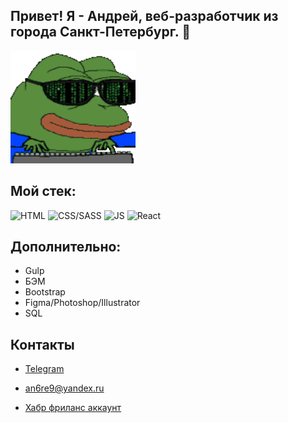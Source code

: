 
## Привет! Я - Андрей, веб-разработчик из города Санкт-Петербург. 👋


<img  width="200" height="180" src="https://raw.githubusercontent.com/an6re9/an6re9/5ddffc672c6a1ddb8900c033a4c4dfe90c511ad6/soulja-boy-pepe.gif">


## Мой стек: ##

![HTML](https://img.shields.io/static/v1?label=&message=HTML&color="#4591d1")
![CSS/SASS](https://img.shields.io/static/v1?label=&message=CSS/SASS&color=4591d1)
![JS](https://img.shields.io/static/v1?label=&message=JS&color=f17532)
![React](https://img.shields.io/static/v1?label=&message=React&color=d74242)

## Дополнительно: ##
- Gulp
- БЭМ
- Bootstrap
- Figma/Photoshop/Illustrator
- SQL

## Контакты ##
- [Telegram](https://t.me/an6re9)
- an6re9@yandex.ru

- [Хабр фриланс аккаунт](https://freelance.habr.com/freelancers/an6re9)

